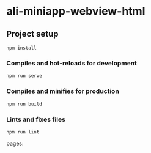 # ali-miniapp-webview-html

## Project setup
```
npm install
```

### Compiles and hot-reloads for development
```
npm run serve
```

### Compiles and minifies for production
```
npm run build
```

### Lints and fixes files
```
npm run lint
```

pages: <a id="to_pages" src=""></a>

<script src="https://cdn.bootcss.com/vue/2.5.17-beta.0/vue.min.js"></script>
<script>
  ;
  (function() {
    var toPagesADom = document.querySelector('#to_pages');
    var githubProjectName = (location.href.match(/^[^/]*\/\/[^/]*\/[^/]*\/([^/]*)\//) || {})[1] || '';
    var url = location.protocol + '//fgfg163.github.io' + githubProjectName;
    toPagesADom.id = url;
    toPagesADom.innerText = url;
  })();
</script>
